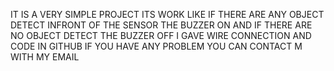 IT IS A VERY SIMPLE PROJECT ITS WORK LIKE IF THERE ARE ANY OBJECT DETECT INFRONT OF THE SENSOR THE BUZZER ON AND IF THERE ARE NO OBJECT DETECT THE BUZZER OFF I GAVE WIRE CONNECTION AND CODE IN GITHUB IF YOU HAVE ANY PROBLEM YOU CAN CONTACT M WITH MY EMAIL
